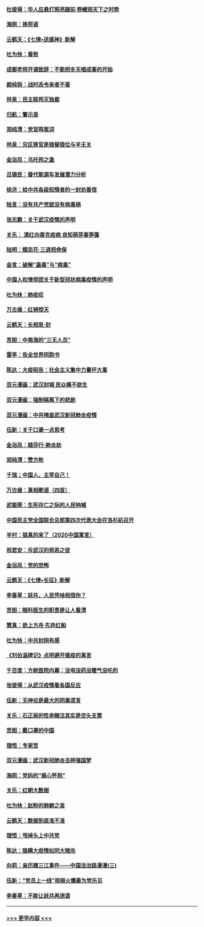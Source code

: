 #### [杜彼得：华人应悬灯照亮跟前 卷幔观天下之时势](../pages/nsc993/n11874822.md?t=02171744) 
#### [海网：换将谣](../pages/nsc993/n11873712.md?t=02171744) 
#### [云鹤天：《七律▪送瘟神》新解](../pages/nsc993/n11873598.md?t=02171744) 
#### [吐为快：春愁](../pages/nsc993/n11872801.md?t=02171744) 
#### [成都老师开课致辞：不能把冬天唱成春的开始](../pages/nsc993/n11872653.md?t=02171744) 
#### [颜纯钩：战时态令来者不善](../pages/nsc993/n11872011.md?t=02171744) 
#### [林泉：民主联邦灭独裁](../pages/nsc993/n11870998.md?t=02171744) 
#### [归航：警示录](../pages/nsc993/n11870963.md?t=02171744) 
#### [郑纯清：党官鸣冤词](../pages/nsc993/n11870938.md?t=02171744) 
#### [林泉：灾区换官是狼替狼位与羊无关](../pages/nsc993/n11870896.md?t=02171744) 
#### [金浴凤：乌托邦之蛊](../pages/nsc993/n11870879.md?t=02171744) 
#### [吕锡民：替代能源车发展潜力分析](../pages/nsc993/n11870656.md?t=02171744) 
#### [徐济：给中共各级知情者的一封劝善信](../pages/nsc993/n11868561.md?t=02171744) 
#### [陆言：没有共产党就没有病毒祸](../pages/nsc993/n11868232.md?t=02171744) 
#### [张志鹏：关于武汉疫情的声明](../pages/nsc993/n11867182.md?t=02171744) 
#### [关乐： 漂红向善克疫病 良知萌芽春笋蓬](../pages/nsc993/n11865710.md?t=02171744) 
#### [陆明：蝶恋花‧三退把命保](../pages/nsc993/n11865673.md?t=02171744) 
#### [金言：破解“蛊毒”与“病毒”](../pages/nsc993/n11864103.md?t=02171744) 
#### [中国人权律师团关于新型冠状病毒疫情的声明](../pages/nsc993/n11864249.md?t=02171744) 
#### [吐为快：肺疫叹](../pages/nsc993/n11864027.md?t=02171744) 
#### [万古缘：红祸惊天](../pages/nsc993/n11864079.md?t=02171744) 
#### [云鹤天：长相思‧封](../pages/nsc993/n11864006.md?t=02171744) 
#### [苦胆：中南海的“三无人员”](../pages/nsc993/n11862997.md?t=02171744) 
#### [雷亭：告全世界同胞书](../pages/nsc993/n11862572.md?t=02171744) 
#### [陈达：大疫昭告：社会主义集中力量坏大事](../pages/nsc993/n11859419.md?t=02171744) 
#### [双元漫画：武汉封城 民众痛不欲生](../pages/nsc993/n11859287.md?t=02171744) 
#### [双元漫画：强制隔离下的悲剧](../pages/nsc993/n11859244.md?t=02171744) 
#### [双元漫画：中共掩盖武汉新冠肺炎疫情](../pages/nsc993/n11858249.md?t=02171744) 
#### [伍新：关于口罩一点思考](../pages/nsc993/n11859195.md?t=02171744) 
#### [金浴凤：踏莎行‧肺炎劫](../pages/nsc993/n11858227.md?t=02171744) 
#### [郑纯清：赞方彬](../pages/nsc993/n11856803.md?t=02171744) 
#### [千瑞；中国人，主宰自己！](../pages/nsc993/n11856793.md?t=02171744) 
#### [万古缘：真相歌谣（四首）](../pages/nsc993/n11856263.md?t=02171744) 
#### [武振荣：生死存亡之际的人民呐喊](../pages/nsc993/n11856256.md?t=02171744) 
#### [中国民主党全国联合总部第四次代表大会在洛杉矶召开](../pages/nsc993/n11856344.md?t=02171744) 
#### [羊村：狼真的来了（2020中国寓言）](../pages/nsc993/n11856229.md?t=02171744) 
#### [祝君安：斥武汉的邪恶之徒](../pages/nsc993/n11855861.md?t=02171744) 
#### [金浴凤：党的恐怖](../pages/nsc993/n11855849.md?t=02171744) 
#### [云鹤天：《七律▪长征》新解](../pages/nsc993/n11855479.md?t=02171744) 
#### [李春草：妖共，人民凭啥相信你？](../pages/nsc993/n11855196.md?t=02171744) 
#### [苦胆：眼科医生的职责是让人看清](../pages/nsc993/n11853840.md?t=02171744) 
#### [慧真：欲上方舟 先弃红船](../pages/nsc993/n11853483.md?t=02171744) 
#### [吐为快：中共封网有感](../pages/nsc993/n11852575.md?t=02171744) 
#### [《刘伯温碑记》点明避开瘟疫的真言](../pages/nsc993/n11852128.md?t=02171744) 
#### [千百度：方舱医院内幕：没电没药没暖气没吃的](../pages/nsc993/n11850211.md?t=02171744) 
#### [张彼得：从武汉疫情看各国反应](../pages/nsc993/n11850102.md?t=02171744) 
#### [伍新：无神论是最大的阴毒谎言](../pages/nsc993/n11846129.md?t=02171744) 
#### [关乐：石正丽的性命赌注其实是空头支票](../pages/nsc993/n11846109.md?t=02171744) 
#### [苦胆：戴口罩的中国](../pages/nsc993/n11845576.md?t=02171744) 
#### [理悟：专家苦](../pages/nsc993/n11845564.md?t=02171744) 
#### [双元漫画：武汉新冠肺炎击碎强国梦](../pages/nsc993/n11843320.md?t=02171744) 
#### [海网：党妈的“瘟心怀抱”](../pages/nsc993/n11840740.md?t=02171744) 
#### [关乐：红朝大数据](../pages/nsc993/n11840675.md?t=02171744) 
#### [吐为快：赵粉的肺腑之哀](../pages/nsc993/n11840618.md?t=02171744) 
#### [云鹤天：数据到底准不准](../pages/nsc993/n11840325.md?t=02171744) 
#### [理悟：甩掉头上中共党](../pages/nsc993/n11838826.md?t=02171744) 
#### [陈达：隐瞒大疫情如同大暗杀](../pages/nsc993/n11838771.md?t=02171744) 
#### [向莉：亲历建三江事件——中国法治路漫漫(三)](../pages/nsc993/n11831825.md?t=02171744) 
#### [伍新：“党员上一线”视频火爆最为党乐见](../pages/nsc993/n11838200.md?t=02171744) 
#### [李春草：不能让妖共再逍遥](../pages/nsc993/n11838102.md?t=02171744) 

----
#### [ >>> 更早内容 <<< ](../indexes/nsc993-earlier.md)

